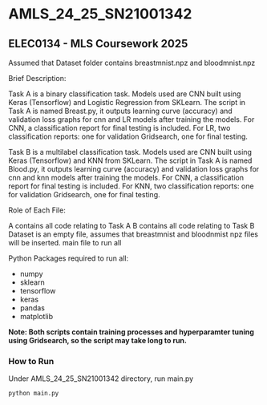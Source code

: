 # AMLS_24_25_SN21001342
## ELEC0134 - MLS Coursework 2025 

Assumed that Dataset folder contains breastmnist.npz and bloodmnist.npz



Brief Description:

Task A is a binary classification task. Models used are CNN built using Keras (Tensorflow) and Logistic Regression from SKLearn. The script in Task A is named Breast.py, it outputs learning curve (accuracy) and validation loss graphs for cnn and LR models after training the models. For CNN, a classification report for final testing is included. For LR, two classification reports: one for validation Gridsearch, one for final testing.

Task B is a multilabel classification task. Models used are CNN built using Keras (Tensorflow) and KNN from SKLearn. The script in Task A is named Blood.py, it outputs learning curve (accuracy) and validation loss graphs for cnn and knn models after training the models. For CNN, a classification report for final testing is included. For KNN, two classification reports: one for validation Gridsearch, one for final testing.

Role of Each File:

A contains all code relating to Task A
B contains all code relating to Task B
Dataset is an empty file, assumes that breastmnist and bloodnmist npz files will be inserted. 
main file to run all

Python Packages required to run all:
- numpy
- sklearn
- tensorflow
- keras
- pandas
- matplotlib


**Note: Both scripts contain training processes and hyperparamter tuning using Gridsearch, so the script may take long to run.**

### How to Run
Under AMLS_24_25_SN21001342 directory, run main.py

`python main.py`
